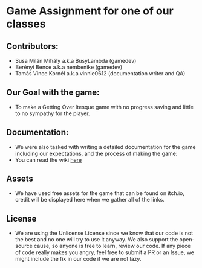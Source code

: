 # Game Assignment for one of our classes

## Contributors:
- Susa Milán Mihály a.k.a BusyLambda (gamedev)
- Berényi Bence a.k.a nembenike (gamedev)
- Tamás Vince Kornél a.k.a vinnie0612 (documentation writer and QA)

## Our Goal with the game:
- To make a Getting Over Itesque game with no progress saving and little to no sympathy for the player.

## Documentation:
- We were also tasked with writing a detailed documentation for the game including our expectations, and the process of making the game:
- You can read the wiki [here](https://github.com/busyLambda/funnylittlegameassignment/wiki)

## Assets
- We have used free assets for the game that can be found on itch.io, credit will be displayed here when we gather all of the links.

## License
- We are using the Unlicense License since we know that our code is not the best and no one will try to use it anyway. We also support the open-source cause, so anyone is free to learn, review our code. If any piece of code really makes you angry, feel free to submit a PR or an Issue, we might include the fix in our code if we are not lazy.
